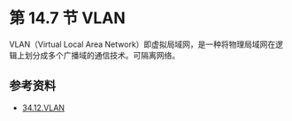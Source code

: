 # 第 14.7 节 VLAN

VLAN（Virtual Local Area Network）即虚拟局域网，是一种将物理局域网在逻辑上划分成多个广播域的通信技术。可隔离网络。

## 参考资料

- [34.12.VLAN](https://handbook.bsdcn.org/di-34-zhang-gao-ji-wang-luo/34.12.-vlan.html)
